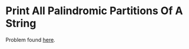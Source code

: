 # Print All Palindromic Partitions Of A String

Problem found [here](https://www.geeksforgeeks.org/print-palindromic-partitions-string/).


